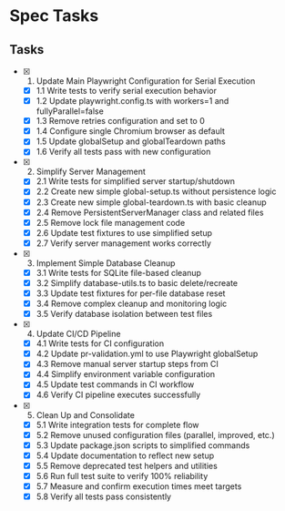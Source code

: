 # Spec Tasks

## Tasks

- [x] 1. Update Main Playwright Configuration for Serial Execution
  - [x] 1.1 Write tests to verify serial execution behavior
  - [x] 1.2 Update playwright.config.ts with workers=1 and fullyParallel=false
  - [x] 1.3 Remove retries configuration and set to 0
  - [x] 1.4 Configure single Chromium browser as default
  - [x] 1.5 Update globalSetup and globalTeardown paths
  - [x] 1.6 Verify all tests pass with new configuration

- [x] 2. Simplify Server Management
  - [x] 2.1 Write tests for simplified server startup/shutdown
  - [x] 2.2 Create new simple global-setup.ts without persistence logic
  - [x] 2.3 Create new simple global-teardown.ts with basic cleanup
  - [x] 2.4 Remove PersistentServerManager class and related files
  - [x] 2.5 Remove lock file management code
  - [x] 2.6 Update test fixtures to use simplified setup
  - [x] 2.7 Verify server management works correctly

- [x] 3. Implement Simple Database Cleanup
  - [x] 3.1 Write tests for SQLite file-based cleanup
  - [x] 3.2 Simplify database-utils.ts to basic delete/recreate
  - [x] 3.3 Update test fixtures for per-file database reset
  - [x] 3.4 Remove complex cleanup and monitoring logic
  - [x] 3.5 Verify database isolation between test files

- [x] 4. Update CI/CD Pipeline
  - [x] 4.1 Write tests for CI configuration
  - [x] 4.2 Update pr-validation.yml to use Playwright globalSetup
  - [x] 4.3 Remove manual server startup steps from CI
  - [x] 4.4 Simplify environment variable configuration
  - [x] 4.5 Update test commands in CI workflow
  - [x] 4.6 Verify CI pipeline executes successfully

- [x] 5. Clean Up and Consolidate
  - [x] 5.1 Write integration tests for complete flow
  - [x] 5.2 Remove unused configuration files (parallel, improved, etc.)
  - [x] 5.3 Update package.json scripts to simplified commands
  - [x] 5.4 Update documentation to reflect new setup
  - [x] 5.5 Remove deprecated test helpers and utilities
  - [x] 5.6 Run full test suite to verify 100% reliability
  - [x] 5.7 Measure and confirm execution times meet targets
  - [x] 5.8 Verify all tests pass consistently